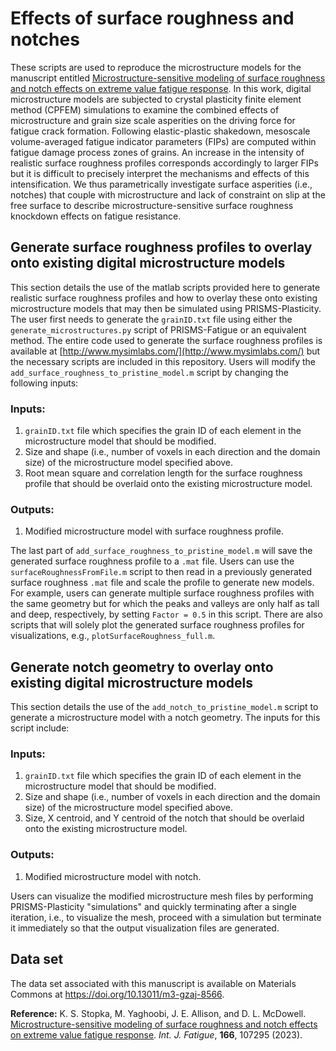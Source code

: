 # Effects of surface roughness and notches

  These scripts are used to reproduce the microstructure models for the manuscript entitled [Microstructure-sensitive modeling of surface roughness and notch effects on extreme value fatigue response](https://github.com/prisms-center/Fatigue/tree/main/applications). In this work, digital microstructure models are subjected to crystal plasticity finite element method (CPFEM) simulations to examine the combined effects of microstructure and grain size scale asperities on the driving force for fatigue crack formation. Following elastic-plastic shakedown, mesoscale volume-averaged fatigue indicator parameters (FIPs) are computed within fatigue damage process zones of grains. An increase in the intensity of realistic surface roughness profiles corresponds accordingly to larger FIPs but it is difficult to precisely interpret the mechanisms and effects of this intensification. We thus parametrically investigate surface asperities (i.e., notches) that couple with microstructure and lack of constraint on slip at the free surface to describe microstructure-sensitive surface roughness knockdown effects on fatigue resistance.
  
## Generate surface roughness profiles to overlay onto existing digital microstructure models

  This section details the use of the matlab scripts provided here to generate realistic surface roughness profiles and how to overlay these onto existing microstructure models that may then be simulated using PRISMS-Plasticity. The user first needs to generate the ```grainID.txt``` file using either the ```generate_microstructures.py``` script of PRISMS-Fatigue or an equivalent method. The entire code used to generate the surface roughness profiles is available at [http://www.mysimlabs.com/](http://www.mysimlabs.com/) but the necessary scripts are included in this repository. Users will modify the  ```add_surface_roughness_to_pristine_model.m``` script by changing the following inputs:
  
   ### Inputs:
 1. ```grainID.txt``` file which specifies the grain ID of each element in the microstructure model that should be modified.
 1. Size and shape (i.e., number of voxels in each direction and the domain size) of the microstructure model specified above.
 1. Root mean square and correlation length for the surface roughness profile that should be overlaid onto the existing microstructure model.
 
 
 ### Outputs:
 1. Modified microstructure model with surface roughness profile.
 
 
 The last part of ```add_surface_roughness_to_pristine_model.m``` will save the generated surface roughness profile to a ```.mat``` file. Users can use the ```surfaceRoughnessFromFile.m``` script to then read in a previously generated surface roughness ```.mat``` file and scale the profile to generate new models. For example, users can generate multiple surface roughness profiles with the same geometry but for which the peaks and valleys are only half as tall and deep, respectively, by setting ``` Factor = 0.5 ``` in this script. There are also scripts that will solely plot the generated surface roughness profiles for visualizations, e.g., ```plotSurfaceRoughness_full.m```.

## Generate notch geometry to overlay onto existing digital microstructure models

 This section details the use of the ```add_notch_to_pristine_model.m``` script to generate a microstructure model with a notch geometry. The inputs for this script include:
 
 ### Inputs:
 1. ```grainID.txt``` file which specifies the grain ID of each element in the microstructure model that should be modified.
 1. Size and shape (i.e., number of voxels in each direction and the domain size) of the microstructure model specified above.
 1. Size, X centroid, and Y centroid of the notch that should be overlaid onto the existing microstructure model.
 
 
 ### Outputs:
 1. Modified microstructure model with notch.
 
 
 Users can visualize the modified microstructure mesh files by performing PRISMS-Plasticity "simulations" and quickly terminating after a single iteration, i.e., to visualize the mesh, proceed with a simulation but terminate it immediately so that the output visualization files are generated.
 
 ## Data set
 
  
  The data set associated with this manuscript is available on Materials Commons at https://doi.org/10.13011/m3-gzaj-8566.
 
  <B>Reference:</B> K. S. Stopka, M. Yaghoobi, J. E. Allison, and D. L. McDowell. [Microstructure-sensitive modeling of surface roughness and notch effects on extreme value fatigue response](https://doi.org/10.1016/j.ijfatigue.2022.107295). <i>Int. J. Fatigue</i>, <b>166</b>, 107295 (2023).